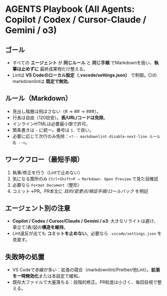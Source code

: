 # AGENTS Playbook (All Agents: Copilot / Codex / Cursor-Claude / Gemini / o3)

## ゴール
- すべての **エージェント** が **同じルール** と **同じ手順** でMarkdownを扱い、**執筆は止めずに** 最終成果物だけ整える。
- Lintは **VS Codeのローカル設定（.vscode/settings.json）** で制御。CIのmarkdownlintは **既定で無効**。

## ルール（Markdown）
- 見出し階層は飛ばさない（# → ## → ###）。
- 行長は自由（120目安）。**表/URL/コードは免除**。
- インラインHTMLは必要最小限で許可。
- 箇条書きは `-` に統一。番号は `1.` で良い。
- 必要に応じて次行のみ免除：`<!-- markdownlint-disable-next-line ルール名 -->`。

## ワークフロー（最短手順）
1. 執筆/修正を行う（Lintで止めない）
2. 気になる箇所のみ `Ctrl+Shift+P → Markdown: Open Preview` で見た目確認
3. 必要なら `Format Document`（整形）
4. コミット→PR。PR本文に *目的/変更点/検証手順/ロールバック* を明記

## エージェント別の注意
- **Copilot / Codex / Cursor/Claude / Gemini / o3**: 大きなリライトは避け、章立て/表/図の**構造を維持**。
- Lint違反が出ても **コミットを止めない**。必要なら `.vscode/settings.json` を見直す。

## 失敗時の処置
- VS Codeで赤線が多い：拡張の競合（markdownlint/Prettier/他Lint）。**拡張を一時無効化**または本設定で緩和。
- 既存大ファイルで大量落ちる：段階的修正。PR粒度は小さく、毎回目視で整える。
